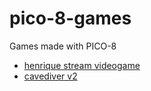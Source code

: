 # pico-8-games

Games made with PICO-8

- [henrique stream videogame](hernique/)
- [cavediver v2](cavediver_v2/)

